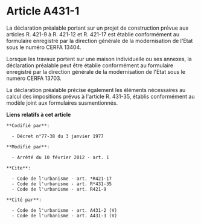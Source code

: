 # Article A431-1

La déclaration préalable portant sur un projet de construction prévue aux articles R. 421-9 à R. 421-12 et R. 421-17 est
établie conformément au formulaire enregistré par la direction générale de la modernisation de l'Etat sous le numéro CERFA
13404. 

Lorsque les travaux portent sur une maison individuelle ou ses annexes, la déclaration préalable peut être établie
conformément au formulaire enregistré par la direction générale de la modernisation de l'Etat sous le numéro CERFA 13703. 

La déclaration préalable précise également les éléments nécessaires au calcul des impositions prévus à l'article R. 431-35,
établis conformément au modèle joint aux formulaires susmentionnés.

**Liens relatifs à cet article**

	**Codifié par**:

	  - Décret n°77-38 du 3 janvier 1977

	**Modifié par**:

	  - Arrêté du 10 février 2012 - art. 1

	**Cite**:

	  - Code de l'urbanisme - art. *R421-17
	  - Code de l'urbanisme - art. R*431-35
	  - Code de l'urbanisme - art. R421-9

	**Cité par**:

	  - Code de l'urbanisme - art. A431-2 (V)
	  - Code de l'urbanisme - art. A431-3 (V)
